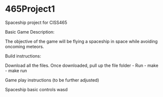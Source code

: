 # 465Project1
Spaceship project for CISS465

Basic Game Description:

The objective of the game will be flying a spaceship in space while avoiding oncoming meteors.

Build instructions:

Download all the files.
Once downloaded, pull up the file folder - Run - make
                                               - make run

Game play instructions (to be further adjusted)

Spaceship basic controls wasd
